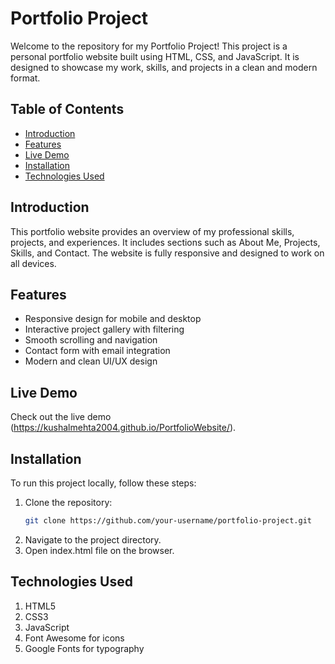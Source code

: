 # Portfolio Project

Welcome to the repository for my Portfolio Project! This project is a personal portfolio website built using HTML, CSS, and JavaScript. It is designed to showcase my work, skills, and projects in a clean and modern format.

## Table of Contents

- [Introduction](#introduction)
- [Features](#features)
- [Live Demo](#live-demo)
- [Installation](#installation)
- [Technologies Used](#technologies-used)

## Introduction

This portfolio website provides an overview of my professional skills, projects, and experiences. It includes sections such as About Me, Projects, Skills, and Contact. The website is fully responsive and designed to work on all devices.

## Features

- Responsive design for mobile and desktop
- Interactive project gallery with filtering
- Smooth scrolling and navigation
- Contact form with email integration
- Modern and clean UI/UX design

## Live Demo

Check out the live demo (https://kushalmehta2004.github.io/PortfolioWebsite/).

## Installation

To run this project locally, follow these steps:

1. Clone the repository:
   ```sh
   git clone https://github.com/your-username/portfolio-project.git
2. Navigate to the project directory.
3. Open index.html file on the browser.

## Technologies Used
1. HTML5
2. CSS3
3. JavaScript
4. Font Awesome for icons
5. Google Fonts for typography
